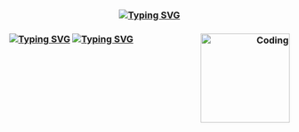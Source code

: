 
<h3 align="center">
  <a href="https://git.io/typing-svg"><img src="https://readme-typing-svg.herokuapp.com?font=jetbrains+mono+nerd+font+bold&weight=200&pause=3000&width=435&lines=+++Hello+There!+I'm+xrito" alt="Typing SVG" /></a>
</h3>

<h3 align="right">
  <img align="right" alt="Coding" width="160" src="https://i.pinimg.com/originals/22/cf/de/22cfde6c6415e1f061e49e0983059782.gif">
</h3>

<h3 align="left">
  <a href="https://git.io/typing-svg"><img src="https://readme-typing-svg.herokuapp.com?font=jetbrains+mono+nerd+font&weight=200&size=16&duration=1&pause=100000&color=F7F7F7&width=635&height=30&lines=%F0%9F%94%AD+I'm+a+Linux+Enthusiast+who+likes+to+play+around+with+Computers+and+stuff." alt="Typing SVG" /></a>
  <a href="https://git.io/typing-svg"><img src="https://readme-typing-svg.herokuapp.com?font=jetbrains+mono+nerd+font&weight=200&size=16&duration=1&pause=100000&color=F7F7F7&width=635&height=30&lines=%F0%9F%8C%B1+I%E2%80%99m+currently+learning+how+to+code+properly" alt="Typing SVG" /></a>
  
</h3>

<!---
xrito-o/xrito-o is a ✨ special ✨ repository because its `README.md` (this file) appears on your GitHub profile.
You can click the Preview link to take a look at your changes.
--->
